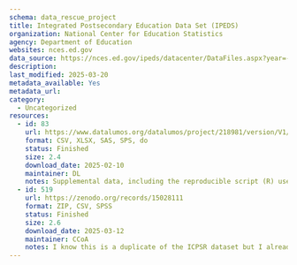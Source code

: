 ```yaml
---
schema: data_rescue_project 
title: Integrated Postsecondary Education Data Set (IPEDS)
organization: National Center for Education Statistics
agency: Department of Education
websites: nces.ed.gov
data_source: https://nces.ed.gov/ipeds/datacenter/DataFiles.aspx?year=-1&sid=7b86b933-b5f1-4816-b3c9-993fc96cf754&rtid=7
description: 
last_modified: 2025-03-20
metadata_available: Yes
metadata_url: 
category:
  - Uncategorized
resources:
  - id: 83
    url: https://www.datalumos.org/datalumos/project/218981/version/V1/view
    format: CSV, XLSX, SAS, SPS, do
    status: Finished
    size: 2.4
    download_date: 2025-02-10
    maintainer: DL
    notes: Supplemental data, including the reproducible script (R) used for data scraping, is available.
  - id: 519
    url: https://zenodo.org/records/15028111
    format: ZIP, CSV, SPSS
    status: Finished
    size: 2.6
    download_date: 2025-03-12
    maintainer: CCoA
    notes: I know this is a duplicate of the ICPSR dataset but I already had it downloaded so figured I would still add it here.
---
```


